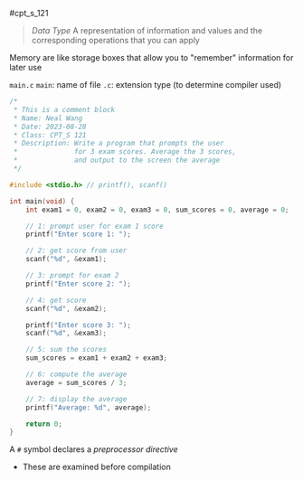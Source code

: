 #cpt_s_121 

> *Data Type*
> A representation of information and values and the corresponding operations that you can apply

Memory are like storage boxes that allow you to "remember" information for later use

`main.c`
`main`: name of file
`.c`: extension type (to determine compiler used)

```c
/*
 * This is a comment block
 * Name: Neal Wang
 * Date: 2023-08-28
 * Class: CPT_S 121
 * Description: Write a program that prompts the user
 *              for 3 exam scores. Average the 3 scores,
 *              and output to the screen the average
 */

#include <stdio.h> // printf(), scanf()

int main(void) {
	int exam1 = 0, exam2 = 0, exam3 = 0, sum_scores = 0, average = 0;

	// 1: prompt user for exam 1 score
	printf("Enter score 1: ");

	// 2: get score from user
	scanf("%d", &exam1);

	// 3: prompt for exam 2
	printf("Enter score 2: ");

	// 4: get score
	scanf("%d", &exam2);

	printf("Enter score 3: ");
	scanf("%d", &exam3);

	// 5: sum the scores
	sum_scores = exam1 + exam2 + exam3;

	// 6: compute the average
	average = sum_scores / 3;

	// 7: display the average
	printf("Average: %d", average);

	return 0;
}
```

A `#` symbol declares a *preprocessor directive*
- These are examined before compilation